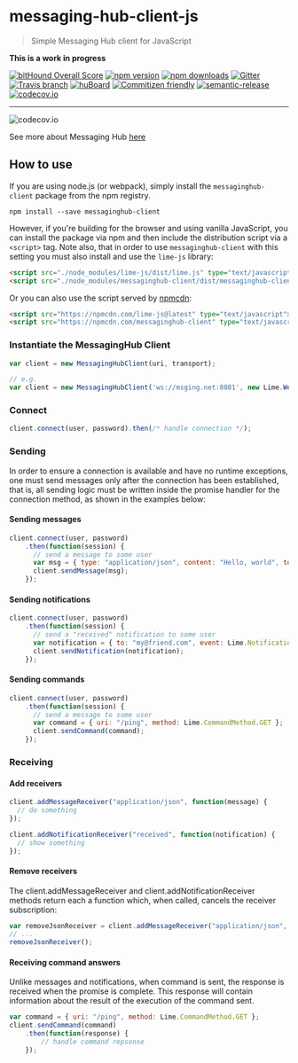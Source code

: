 # messaging-hub-client-js
> Simple Messaging Hub client for JavaScript

**This is a work in progress**

[![bitHound Overall Score](https://www.bithound.io/github/takenet/messaginghub-client-js/badges/score.svg)](https://www.bithound.io/github/takenet/messaginghub-client-js)
[![npm version](https://img.shields.io/npm/v/messaginghub-client.svg?style=flat-square)](https://www.npmjs.com/package/messaginghub-client)
[![npm downloads](https://img.shields.io/npm/dm/messaginghub-client.svg?style=flat-square)](https://www.npmjs.com/package/messaginghub-client) [![Gitter](https://img.shields.io/gitter/room/nwjs/nw.js.svg?style=flat-square)](https://gitter.im/takenet/messaginghub-client-js)
[![Travis branch](https://img.shields.io/travis/rust-lang/rust/master.svg?style=flat-square)](https://travis-ci.org/takenet/messaginghub-client-js)
[![huBoard](https://img.shields.io/badge/board-tasks-green.svg?style=flat-square)](https://huboard.com/takenet/messaginghub-client-js/#/)
[![Commitizen friendly](https://img.shields.io/badge/commitizen-friendly-brightgreen.svg?style=flat-square)](http://commitizen.github.io/cz-cli/)
[![semantic-release](https://img.shields.io/badge/%20%20%F0%9F%93%A6%F0%9F%9A%80-semantic--release-e10079.svg?style=flat-square)](https://github.com/semantic-release/semantic-release)
[![codecov.io](https://codecov.io/github/takenet/messaginghub-client-js/coverage.svg?branch=develop)](https://codecov.io/github/takenet/messaginghub-client-js?branch=develop)

--------

![codecov.io](https://codecov.io/github/takenet/messaginghub-client-js/branch.svg?branch=develop)

See more about Messaging Hub [here](http://messaginghub.io/)

## How to use
If you are using node.js (or webpack), simply install the `messaginghub-client` package from the npm registry.

    npm install --save messaginghub-client

However, if you're building for the browser and using vanilla JavaScript, you can install the package via npm and then include the distribution script via a `<script>` tag. Note also, that in order to use `messaginghub-client` with this setting you must also install and use the `lime-js` library:
```html
<script src="./node_modules/lime-js/dist/lime.js" type="text/javascript"></script>
<script src="./node_modules/messaginghub-client/dist/messaginghub-client.js" type="text/javascript"></script>
```

Or you can also use the script served by [npmcdn](https://npmcdn.com):
```html
<script src="https://npmcdn.com/lime-js@latest" type="text/javascript"></script>
<script src="https://npmcdn.com/messaginghub-client" type="text/javascript"></script>
```

### Instantiate the MessagingHub Client
```javascript
var client = new MessagingHubClient(uri, transport);

// e.g.
var client = new MessagingHubClient('ws://msging.net:8081', new Lime.WebSocketTransport());
```

### Connect
```javascript
client.connect(user, password).then(/* handle connection */);
```

### Sending
In order to ensure a connection is available and have no runtime exceptions,
one must send messages only after the connection has been established, that is,
all sending logic must be written inside the promise handler for the connection method,
as shown in the examples below:

#### Sending messages
```javascript
client.connect(user, password)
    .then(function(session) {
      // send a message to some user
      var msg = { type: "application/json", content: "Hello, world", to: "my@friend.com" };
      client.sendMessage(msg);
    });
```

#### Sending notifications
```javascript
client.connect(user, password)
    .then(function(session) {
      // send a "received" notification to some user
      var notification = { to: "my@friend.com", event: Lime.NotificationEvent.RECEIVED };
      client.sendNotification(notification);
    });
```

#### Sending commands
```javascript
client.connect(user, password)
    .then(function(session) {
      // send a message to some user
      var command = { uri: "/ping", method: Lime.CommandMethod.GET };
      client.sendCommand(command);
    });
```

### Receiving
#### Add receivers
```javascript
client.addMessageReceiver("application/json", function(message) {
  // do something
});

client.addNotificationReceiver("received", function(notification) {
  // show something
});
```

#### Remove receivers
The client.addMessageReceiver and client.addNotificationReceiver methods return each a function which, when called, cancels the receiver subscription:

```javascript
var removeJsonReceiver = client.addMessageReceiver("application/json", handleJson);
// ...
removeJsonReceiver();
```

#### Receiving command answers
Unlike messages and notifications, when command is sent, the response is received when the promise is complete. This response will contain information about the result of the execution of the command sent.

```javascript
var command = { uri: "/ping", method: Lime.CommandMethod.GET };
client.sendCommand(command)
    .then(function(response) {
        // handle command repsonse
    });
```
